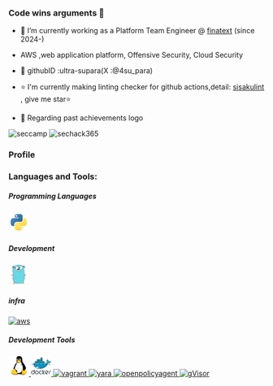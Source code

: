 ### Code wins arguments 👋

- 🔭 I’m currently working as a Platform Team Engineer @ [finatext](https://finatext.com/) (since 2024-)
-   AWS ,web application platform, Offensive Security, Cloud Security
- 🐤 githubID :ultra-supara(X :@4su_para)
- ⭐️ I'm currently making linting checker for github actions,detail: [sisakulint](https://github.com/ultra-supara/homebrew-sisakulint) , give me star⭐

- 💬 Regarding past achievements logo

<img src="https://github.com/ultra-supara/ultra-supara/assets/67861004/079b2d93-9a0e-4fa7-a509-cef0e01ea234" alt="seccamp" width="50" height="50"/> 

<img src="https://github.com/ultra-supara/ultra-supara/assets/67861004/ebf61208-8596-4c05-9dff-a0e141421135" alt="sechack365" width="50" height="50"/> 

### Profile

<div align="left">
  <h3>Languages and Tools:</h3>
  <div> 
    <h5>Programming Languages</h5>
    <a href="https://www.python.org" target="_blank"> 
      <img src="https://raw.githubusercontent.com/devicons/devicon/master/icons/python/python-original.svg" alt="python" width="40" height="40"/> 
    </a>
  </div>
  
  <div>
    <h5>Development</h5>
    <a href="https://go.dev" target="_blank"> 
      <img src="https://raw.githubusercontent.com/devicons/devicon/master/icons/go/go-original.svg" alt="go" width="40" height="40"/> 
    </a>
  </div>
  
  <div>
    <h5>infra</h5>
    <a href="https://aws.amazon.com/jp/" target="_blank"> 
      <img src="https://github.com/ultra-supara/ultra-supara/assets/67861004/2bc13696-620c-4967-8d12-641fd7823f69" alt="aws" width="40" height="40"/> 
    </a> 
  </div>
  
  <div>
    <h5>Development Tools</h5>
    <a href="https://www.linux.org/" target="_blank"> 
      <img src="https://raw.githubusercontent.com/devicons/devicon/master/icons/linux/linux-original.svg" alt="linux" width="40" height="40"/> 
    </a>
    <a href="https://www.docker.com/" target="_blank"> 
      <img src="https://raw.githubusercontent.com/devicons/devicon/master/icons/docker/docker-original-wordmark.svg" alt="docker" width="40" height="40"/> 
    </a> 
    <a href="https://www.vagrantup.com/" target="_blank"> 
      <img src="https://www.vectorlogo.zone/logos/vagrantup/vagrantup-icon.svg" alt="vagrant" width="40" height="40"/> 
    </a>
    <a href="https://www.yara.com" target="_blank"> 
      <img src="https://logos-download.com/wp-content/uploads/2016/11/Yara_logo_logotype.png" alt="yara" width="40" height="40"/> 
    </a> 
    <a href="https://www.openpolicyagent.org" target="_blank"> 
      <img src="https://www.vectorlogo.zone/logos/openpolicyagent/openpolicyagent-icon.svg" alt="openpolicyagent" width="40" height="40"/> 
    </a> 
    <a href="https://gvisor.dev" target="_blank"> 
      <img src="https://www.gstatic.com/devopsconsole/images/oss/icons/gvisor_logo.svg" alt="gVisor" width="40" height="40"/> 
    </a> 
  </div>
</div>
